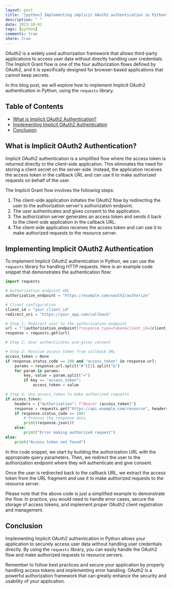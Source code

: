 ```yaml
---
layout: post
title: "[python] Implementing implicit OAuth2 authentication in Python"
description: " "
date: 2023-10-01
tags: [python]
comments: true
share: true
---
```


OAuth2 is a widely used authorization framework that allows third-party applications to access user data without directly handling user credentials. The Implicit Grant flow is one of the four authorization flows defined by OAuth2, and it is specifically designed for browser-based applications that cannot keep secrets.

In this blog post, we will explore how to implement Implicit OAuth2 authentication in Python, using the `requests` library.

## Table of Contents

- [What is Implicit OAuth2 Authentication?](#what-is-implicit-oauth2-authentication)
- [Implementing Implicit OAuth2 Authentication](#implementing-implicit-oauth2-authentication)
- [Conclusion](#conclusion)

## What is Implicit OAuth2 Authentication?

Implicit OAuth2 authentication is a simplified flow where the access token is returned directly to the client-side application. This eliminates the need for storing a client secret on the server-side. Instead, the application receives the access token in the callback URL and can use it to make authorized requests on behalf of the user.

The Implicit Grant flow involves the following steps:

1. The client-side application initiates the OAuth2 flow by redirecting the user to the authorization server's authorization endpoint.
2. The user authenticates and gives consent to the application.
3. The authorization server generates an access token and sends it back to the client-side application in the callback URL.
4. The client-side application receives the access token and can use it to make authorized requests to the resource server.

## Implementing Implicit OAuth2 Authentication

To implement Implicit OAuth2 authentication in Python, we can use the `requests` library for handling HTTP requests. Here is an example code snippet that demonstrates the authentication flow:

```python
import requests

# Authorization endpoint URL
authorization_endpoint = "https://example.com/oauth2/authorize"

# Client configuration
client_id = "your_client_id"
redirect_uri = "https://your_app.com/callback"

# Step 1: Redirect user to the authorization endpoint
url = f"{authorization_endpoint}?response_type=token&client_id={client_id}&redirect_uri={redirect_uri}"
response = requests.get(url)

# Step 2: User authenticates and gives consent

# Step 3: Receive access token from callback URL
access_token = None
if response.status_code == 200 and "access_token" in response.url:
    params = response.url.split("#")[1].split("&")
    for param in params:
        key, value = param.split("=")
        if key == "access_token":
            access_token = value

# Step 4: Use access_token to make authorized requests
if access_token:
    headers = {"Authorization": f"Bearer {access_token}"}
    response = requests.get("https://api.example.com/resource", headers=headers)
    if response.status_code == 200:
        # Process the response data
        print(response.json())
    else:
        print("Error making authorized request")
else:
    print("Access token not found")
```

In this code snippet, we start by building the authorization URL with the appropriate query parameters. Then, we redirect the user to the authorization endpoint where they will authenticate and give consent.

Once the user is redirected back to the callback URL, we extract the access token from the URL fragment and use it to make authorized requests to the resource server.

Please note that the above code is just a simplified example to demonstrate the flow. In practice, you would need to handle error cases, secure the storage of access tokens, and implement proper OAuth2 client registration and management.

## Conclusion

Implementing Implicit OAuth2 authentication in Python allows your application to securely access user data without handling user credentials directly. By using the `requests` library, you can easily handle the OAuth2 flow and make authorized requests to resource servers.

Remember to follow best practices and secure your application by properly handling access tokens and implementing error handling. OAuth2 is a powerful authorization framework that can greatly enhance the security and usability of your application.